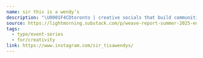 ```yaml
---
name: sir this is a wendy’s
description: "\U0001F4CDtoronto | creative socials that build communities \U0001F46F‍♂️ if you'd like to become a host (wendy), or just want to meet cool people, join us!"
source: https://lightmorning.substack.com/p/weave-report-summer-2025-edition
tags:
  - type/event-series
  - for/creativity
link: https://www.instagram.com/sir_tisawendys/
---
```

